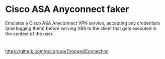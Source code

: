 # Cisco ASA Anyconnect faker
Emulates a Cisco ASA Anyconnect VPN service, accepting any credentials (and logging them) before serving VBS to the client that gets executed in the context of the user.
#
https://github.com/nccgroup/DroppedConnection
